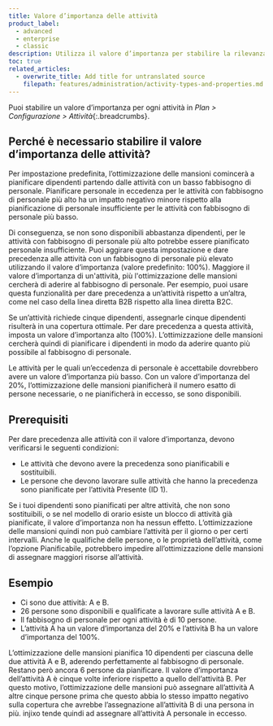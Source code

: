 ```yaml
---
title: Valore d’importanza delle attività
product_label:
  - advanced
  - enterprise
  - classic
description: Utilizza il valore d’importanza per stabilire la rilevanza delle attività nella pianificazione ottimizzata.
toc: true
related_articles:
  - overwrite_title: Add title for untranslated source
    filepath: features/administration/activity-types-and-properties.md
---
```


Puoi stabilire un valore d’importanza per ogni attività in _Plan > Configurazione > Attività_{:.breadcrumbs}.

## Perché è necessario stabilire il valore d’importanza delle attività?

Per impostazione predefinita, l’ottimizzazione delle mansioni comincerà a pianificare dipendenti partendo dalle attività con un basso fabbisogno di personale. Pianificare personale in eccedenza per le attività con fabbisogno di personale più alto ha un impatto negativo minore rispetto alla pianificazione di personale insufficiente per le attività con fabbisogno di personale più basso.

Di conseguenza, se non sono disponibili abbastanza dipendenti, per le attività con fabbisogno di personale più alto potrebbe essere pianificato personale insufficiente. Puoi aggirare questa impostazione e dare precedenza alle attività con un fabbisogno di personale più elevato utilizzando il valore d’importanza (valore predefinito: 100%). Maggiore il valore d’importanza di un'attività, più l'ottimizzazione delle mansioni cercherà di aderire al fabbisogno di personale.
Per esempio, puoi usare questa funzionalità per dare precedenza a un’attività rispetto a un’altra, come nel caso della linea diretta B2B rispetto alla linea diretta B2C.

Se un’attività richiede cinque dipendenti, assegnarle cinque dipendenti risulterà in una copertura ottimale. Per dare precedenza a questa attività, imposta un valore d’importanza alto (100%). L’ottimizzazione delle mansioni cercherà quindi di pianificare i dipendenti in modo da aderire quanto più possibile al fabbisogno di personale. 

Le attività per le quali un’eccedenza di personale è accettabile dovrebbero avere un valore d’importanza più basso. Con un valore d’importanza del 20%, l’ottimizzazione delle mansioni pianificherà il numero esatto di persone necessarie, o ne pianificherà in eccesso, se sono disponibili.

## Prerequisiti

Per dare precedenza alle attività con il valore d’importanza, devono verificarsi le seguenti condizioni:
- Le attività che devono avere la precedenza sono pianificabili e sostituibili.
- Le persone che devono lavorare sulle attività che hanno la precedenza sono pianificate per l’attività Presente (ID 1).

Se i tuoi dipendenti sono pianificati per altre attività, che non sono sostituibili, o se nel modello di orario esiste un blocco di attività già pianificate, il valore d’importanza non ha nessun effetto. L’ottimizzazione delle mansioni quindi non può cambiare l’attività per il giorno o per certi intervalli.
Anche le qualifiche delle persone, o le proprietà dell’attività, come l’opzione Pianificabile, potrebbero impedire all’ottimizzazione delle mansioni di assegnare maggiori risorse all’attività.

## Esempio

- Ci sono due attività: A e B.
- 26 persone sono disponibili e qualificate a lavorare sulle attività A e B.
- Il fabbisogno di personale per ogni attività è di 10 persone.
- L’attività A ha un valore d’importanza del 20% e l’attività B ha un valore d’importanza del 100%.

L’ottimizzazione delle mansioni pianifica 10 dipendenti per ciascuna delle due attività A e B, aderendo perfettamente al fabbisogno di personale. Restano però ancora 6 persone da pianificare.
Il valore d’importanza dell’attività A è cinque volte inferiore rispetto a quello dell’attività B. Per questo motivo, l’ottimizzazione delle mansioni può assegnare all’attività A altre cinque persone prima che questo abbia lo stesso impatto negativo sulla copertura che avrebbe l’assegnazione all’attività B di una persona in più. injixo tende quindi ad assegnare all’attività A personale in eccesso.
